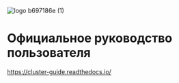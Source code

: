 ![logo b697186e (1)](https://user-images.githubusercontent.com/73885381/228186631-3833588d-8ee7-4cf9-88bf-216b018604b7.png)

# Официальное руководство пользователя
https://cluster-guide.readthedocs.io/
